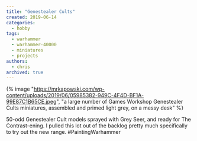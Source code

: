 ```yaml
---
title: "Genestealer Cults"
created: 2019-06-14
categories:
  - hobby
tags:
  - warhammer
  - warhammer-40000
  - miniatures
  - projects
authors:
  - chris
archived: true
---
```


{% image "https://mrkapowski.com/wp-content/uploads/2019/06/05985382-949C-4F4D-BF1A-99E87C1B65CE.jpeg", "a large number of Games Workshop Genestealer Cults miniatures, assembled and primed light grey, on a messy desk" %}

50-odd Genestealer Cult models sprayed with Grey Seer, and ready for The Contrast-ening. I pulled this lot out of the backlog pretty much specifically to try out the new range. #PaintingWarhammer
